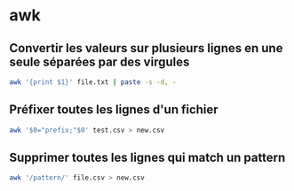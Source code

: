 awk
===

Convertir les valeurs sur plusieurs lignes en une seule séparées par des virgules
---------------------------------------------------------------------------------

```bash
awk '{print $1}' file.txt | paste -s -d, -
```

Préfixer toutes les lignes d'un fichier
---------------------------------------

```bash
awk '$0="prefix;"$0' test.csv > new.csv
```

Supprimer toutes les lignes qui match un pattern
------------------------------------------------

```bash
awk '/pattern/' file.csv > new.csv
```
